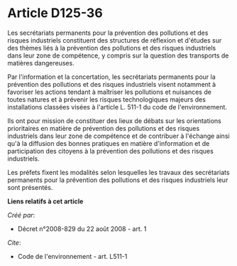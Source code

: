 # Article D125-36

Les secrétariats permanents pour la prévention des pollutions et des risques industriels constituent des structures de
réflexion et d'études sur des thèmes liés à la prévention des pollutions et des risques industriels dans leur zone de
compétence, y compris sur la question des transports de matières dangereuses. 

Par l'information et la concertation, les secrétariats permanents pour la prévention des pollutions et des risques
industriels visent notamment à favoriser les actions tendant à maîtriser les pollutions et nuisances de toutes natures et à
prévenir les risques technologiques majeurs des installations classées visées à l'article L. 511-1 du code de
l'environnement. 

Ils ont pour mission de constituer des lieux de débats sur les orientations prioritaires en matière de prévention des
pollutions et des risques industriels dans leur zone de compétence et de contribuer à l'échange ainsi qu'à la diffusion des
bonnes pratiques en matière d'information et de participation des citoyens à la prévention des pollutions et des risques
industriels. 

Les préfets fixent les modalités selon lesquelles les travaux des secrétariats permanents pour la prévention des pollutions
et des risques industriels leur sont présentés.

**Liens relatifs à cet article**

_Créé par_:

  - Décret n°2008-829 du 22 août 2008 - art. 1

_Cite_:

  - Code de l'environnement - art. L511-1
